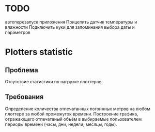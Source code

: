 # TODO
автоперезапуск приложения
Прицепить датчик температуры и влажности
Подключить куки для запоминания выбора даты и параметров



# Plotters statistic

## Проблема
Отсутствие статистики по нагрузке плоттеров.

## Требования
Определение количества отпечатанных погоннных метров на любом плоттере за любой промежуток времени.
Построение графика, отражающего отпечатаный объём в выбираемые пользователем периоды времени (часы, дни, недели, месяцы, годы).

